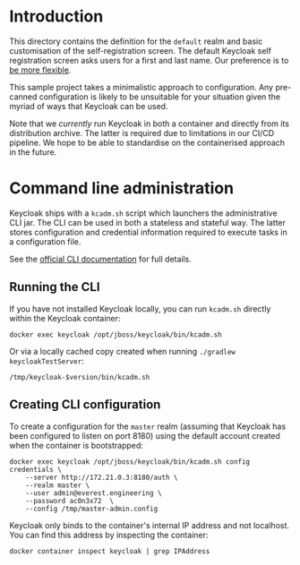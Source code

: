 # Introduction

This directory contains the definition for the `default` realm and basic customisation of the self-registration screen. The default Keycloak
self registration screen asks users for a first and last name. Our preference is
to [be more flexible](https://www.kalzumeus.com/2010/06/17/falsehoods-programmers-believe-about-names/).

This sample project takes a minimalistic approach to configuration. Any pre-canned configuration is likely to be unsuitable for your
situation given the myriad of ways that Keycloak can be used.

Note that we _currently_ run Keycloak in both a container and directly from its distribution archive. The latter is required due to
limitations in our CI/CD pipeline. We hope to be able to standardise on the containerised approach in the future.

# Command line administration

Keycloak ships with a `kcadm.sh` script which launchers the administrative CLI jar. The CLI can be used in both a stateless and stateful 
way. The latter stores configuration and credential information required to execute tasks in a configuration file.

See the [official CLI documentation](https://www.keycloak.org/docs/latest/server_admin/#the-admin-cli) for full details.

## Running the CLI

If you have not installed Keycloak locally, you can run `kcadm.sh` directly within the Keycloak container:

```
docker exec keycloak /opt/jboss/keycloak/bin/kcadm.sh
```

Or via a locally cached copy created when running `./gradlew keycloakTestServer`:

```
/tmp/keycloak-$version/bin/kcadm.sh
```

## Creating CLI configuration

To create a configuration for the `master` realm (assuming that Keycloak has been configured to listen on port 8180) using the default
account created when the container is bootstrapped:

```
docker exec keycloak /opt/jboss/keycloak/bin/kcadm.sh config credentials \
    --server http://172.21.0.3:8180/auth \
    --realm master \
    --user admin@everest.engineering \
    --password ac0n3x72  \
    --config /tmp/master-admin.config
```

Keycloak only binds to the container's internal IP address and not localhost. You can find this address by inspecting the container:

```
docker container inspect keycloak | grep IPAddress
```
